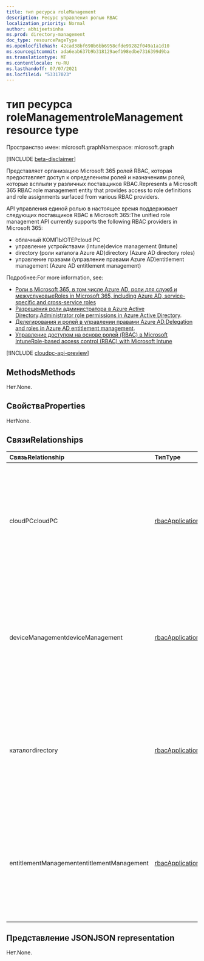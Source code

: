 ```yaml
---
title: тип ресурса roleManagement
description: Ресурс управления ролью RBAC
localization_priority: Normal
author: abhijeetsinha
ms.prod: directory-management
doc_type: resourcePageType
ms.openlocfilehash: 42cad38bf690b6bb6958cfde99282f049a1a1d10
ms.sourcegitcommit: ada6eab637b9b318129aefb98edbe7316399d9ba
ms.translationtype: MT
ms.contentlocale: ru-RU
ms.lasthandoff: 07/07/2021
ms.locfileid: "53317023"
---
```

# <a name="rolemanagement-resource-type"></a><span data-ttu-id="7a7fe-103">тип ресурса roleManagement</span><span class="sxs-lookup"><span data-stu-id="7a7fe-103">roleManagement resource type</span></span>

<span data-ttu-id="7a7fe-104">Пространство имен: microsoft.graph</span><span class="sxs-lookup"><span data-stu-id="7a7fe-104">Namespace: microsoft.graph</span></span>

[!INCLUDE [beta-disclaimer](../../includes/beta-disclaimer.md)]

<span data-ttu-id="7a7fe-105">Представляет организацию Microsoft 365 ролей RBAC, которая предоставляет доступ к определениям ролей и назначениям ролей, которые всплыли у различных поставщиков RBAC.</span><span class="sxs-lookup"><span data-stu-id="7a7fe-105">Represents a Microsoft 365 RBAC role management entity that provides access to role definitions and role assignments surfaced from various RBAC providers.</span></span> 

<span data-ttu-id="7a7fe-106">API управления единой ролью в настоящее время поддерживает следующих поставщиков RBAC в Microsoft 365:</span><span class="sxs-lookup"><span data-stu-id="7a7fe-106">The unified role management API currently supports the following RBAC providers in Microsoft 365:</span></span>
- <span data-ttu-id="7a7fe-107">облачный КОМПЬЮТЕР</span><span class="sxs-lookup"><span data-stu-id="7a7fe-107">cloud PC</span></span> 
- <span data-ttu-id="7a7fe-108">управление устройствами (Intune)</span><span class="sxs-lookup"><span data-stu-id="7a7fe-108">device management (Intune)</span></span>
- <span data-ttu-id="7a7fe-109">directory (роли каталога Azure AD)</span><span class="sxs-lookup"><span data-stu-id="7a7fe-109">directory (Azure AD directory roles)</span></span>
- <span data-ttu-id="7a7fe-110">управление правами (управление правами Azure AD)</span><span class="sxs-lookup"><span data-stu-id="7a7fe-110">entitlement management (Azure AD entitlement management)</span></span>
 
<span data-ttu-id="7a7fe-111">Подробнее:</span><span class="sxs-lookup"><span data-stu-id="7a7fe-111">For more information, see:</span></span> 
* [<span data-ttu-id="7a7fe-112">Роли в Microsoft 365, в том числе Azure AD, роли для служб и межуслуковые</span><span class="sxs-lookup"><span data-stu-id="7a7fe-112">Roles in Microsoft 365, including Azure AD, service-specific and cross-service roles</span></span>](/azure/active-directory/roles/concept-understand-roles#how-azure-ad-roles-are-different-from-other-microsoft-365-roles) 
* <span data-ttu-id="7a7fe-113">[Разрешения роли администратора в Azure Active Directory](/azure/active-directory/users-groups-roles/directory-assign-admin-roles).</span><span class="sxs-lookup"><span data-stu-id="7a7fe-113">[Administrator role permissions in Azure Active Directory](/azure/active-directory/users-groups-roles/directory-assign-admin-roles).</span></span>
* <span data-ttu-id="7a7fe-114">[Делегирования и ролей в управлении правами Azure AD.](/azure/active-directory/governance/entitlement-management-delegate)</span><span class="sxs-lookup"><span data-stu-id="7a7fe-114">[Delegation and roles in Azure AD entitlement management](/azure/active-directory/governance/entitlement-management-delegate).</span></span>
* [<span data-ttu-id="7a7fe-115">Управление доступом на основе ролей (RBAC) в Microsoft Intune</span><span class="sxs-lookup"><span data-stu-id="7a7fe-115">Role-based access control (RBAC) with Microsoft Intune</span></span>](/mem/intune/fundamentals/role-based-access-control)

[!INCLUDE [cloudpc-api-preview](../../includes/cloudpc-api-preview.md)]

## <a name="methods"></a><span data-ttu-id="7a7fe-116">Methods</span><span class="sxs-lookup"><span data-stu-id="7a7fe-116">Methods</span></span>

<span data-ttu-id="7a7fe-117">Нет.</span><span class="sxs-lookup"><span data-stu-id="7a7fe-117">None.</span></span>

## <a name="properties"></a><span data-ttu-id="7a7fe-118">Свойства</span><span class="sxs-lookup"><span data-stu-id="7a7fe-118">Properties</span></span>

<span data-ttu-id="7a7fe-119">Нет</span><span class="sxs-lookup"><span data-stu-id="7a7fe-119">None.</span></span>

## <a name="relationships"></a><span data-ttu-id="7a7fe-120">Связи</span><span class="sxs-lookup"><span data-stu-id="7a7fe-120">Relationships</span></span>

| <span data-ttu-id="7a7fe-121">Связь</span><span class="sxs-lookup"><span data-stu-id="7a7fe-121">Relationship</span></span> | <span data-ttu-id="7a7fe-122">Тип</span><span class="sxs-lookup"><span data-stu-id="7a7fe-122">Type</span></span>        | <span data-ttu-id="7a7fe-123">Описание</span><span class="sxs-lookup"><span data-stu-id="7a7fe-123">Description</span></span> |
|:-------------|:------------|:------------|
|<span data-ttu-id="7a7fe-124">cloudPC</span><span class="sxs-lookup"><span data-stu-id="7a7fe-124">cloudPC</span></span>|[<span data-ttu-id="7a7fe-125">rbacApplicationMultiple</span><span class="sxs-lookup"><span data-stu-id="7a7fe-125">rbacApplicationMultiple</span></span>](rbacapplicationmultiple.md)|<span data-ttu-id="7a7fe-126">Предоставляет доступ к определениям ролей и назначениям ролей поставщика облачных ПК RBAC.</span><span class="sxs-lookup"><span data-stu-id="7a7fe-126">Provides access to role definitions and role assignments of a cloud PC RBAC provider.</span></span> <span data-ttu-id="7a7fe-127">Только для чтения.</span><span class="sxs-lookup"><span data-stu-id="7a7fe-127">Read-only.</span></span> <span data-ttu-id="7a7fe-128">Допускается значение null.</span><span class="sxs-lookup"><span data-stu-id="7a7fe-128">Nullable.</span></span>|
|<span data-ttu-id="7a7fe-129">deviceManagement</span><span class="sxs-lookup"><span data-stu-id="7a7fe-129">deviceManagement</span></span>|[<span data-ttu-id="7a7fe-130">rbacApplicationMultiple</span><span class="sxs-lookup"><span data-stu-id="7a7fe-130">rbacApplicationMultiple</span></span>](rbacapplicationmultiple.md)| <span data-ttu-id="7a7fe-131">Предоставляет доступ к определениям ролей и назначениям ролей поставщика RBAC Intune.</span><span class="sxs-lookup"><span data-stu-id="7a7fe-131">Provides access to role definitions and role assignments of an Intune RBAC provider.</span></span> <span data-ttu-id="7a7fe-132">Только для чтения.</span><span class="sxs-lookup"><span data-stu-id="7a7fe-132">Read-only.</span></span> <span data-ttu-id="7a7fe-133">Допускается значение null.</span><span class="sxs-lookup"><span data-stu-id="7a7fe-133">Nullable.</span></span>|
|<span data-ttu-id="7a7fe-134">каталог</span><span class="sxs-lookup"><span data-stu-id="7a7fe-134">directory</span></span>|[<span data-ttu-id="7a7fe-135">rbacApplication</span><span class="sxs-lookup"><span data-stu-id="7a7fe-135">rbacApplication</span></span>](rbacapplication.md)|<span data-ttu-id="7a7fe-136">Предоставляет доступ к определениям ролей и назначениям ролей поставщика Azure AD RBAC.</span><span class="sxs-lookup"><span data-stu-id="7a7fe-136">Provides access to role definitions and role assignments of an Azure AD RBAC provider.</span></span> <span data-ttu-id="7a7fe-137">Только для чтения.</span><span class="sxs-lookup"><span data-stu-id="7a7fe-137">Read-only.</span></span> <span data-ttu-id="7a7fe-138">Допускается значение null.</span><span class="sxs-lookup"><span data-stu-id="7a7fe-138">Nullable.</span></span>|
|<span data-ttu-id="7a7fe-139">entitlementManagement</span><span class="sxs-lookup"><span data-stu-id="7a7fe-139">entitlementManagement</span></span>|[<span data-ttu-id="7a7fe-140">rbacApplication</span><span class="sxs-lookup"><span data-stu-id="7a7fe-140">rbacApplication</span></span>](rbacapplication.md)| <span data-ttu-id="7a7fe-141">Предоставляет доступ к определениям ролей и назначениям ролей управления правами Azure AD.</span><span class="sxs-lookup"><span data-stu-id="7a7fe-141">Provides access to role definitions and role assignments of Azure AD entitlement management.</span></span> <span data-ttu-id="7a7fe-142">Только для чтения.</span><span class="sxs-lookup"><span data-stu-id="7a7fe-142">Read-only.</span></span> <span data-ttu-id="7a7fe-143">Допускается значение null.</span><span class="sxs-lookup"><span data-stu-id="7a7fe-143">Nullable.</span></span>|

## <a name="json-representation"></a><span data-ttu-id="7a7fe-144">Представление JSON</span><span class="sxs-lookup"><span data-stu-id="7a7fe-144">JSON representation</span></span>

<span data-ttu-id="7a7fe-145">Нет.</span><span class="sxs-lookup"><span data-stu-id="7a7fe-145">None.</span></span>

<!-- uuid: 16cd6b66-4b1a-43a1-adaf-3a886856ed98
2019-02-04 14:57:30 UTC -->
<!-- {
  "type": "#page.annotation",
  "description": "roleManagement resource",
  "keywords": "",
  "section": "documentation",
  "tocPath": ""
}-->
